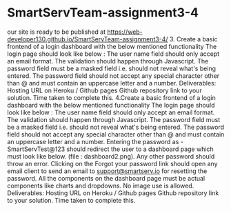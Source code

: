 # SmartServTeam-assignment3-4

our site is ready to be published at https://web-developer130.github.io/SmartServTeam-assignment3-4/
3. Create a basic frontend of a login dashboard with the below mentioned  functionality
The login page should look like below :
The user name field should only accept an email format. The validation should happen through Javascript.
The password field must be a masked field i.e. should not reveal what's being entered. 
The password field should not accept any special character other than @ and must contain an uppercase letter and a number.
Deliverables: 
Hosting URL on Heroku / Github pages
Github repository link to your solution.
Time taken to complete this.
4.Create a basic frontend of a login dashboard with the below mentioned functionality
The login page should look like below :
The user name field should only accept an email format. The validation should happen through Javascript.
The password field must be a masked field i.e. should not reveal what's being entered. 
The password field should not accept any special character other than @ and must contain an uppercase letter and a number.
Entering the password as - SmartServTest@123 should redirect the user to a dashboard page which must look like below. (file : dashboard2.png). Any other password should throw an error.
Clicking on the Forgot your password link should open any email client to send an email to support@smartserv.io for resetting the password.
All the components on the dashboard page must be actual components like charts and dropdowns. No image use is allowed.
Deliverables: 
Hosting URL on Heroku / Github pages
Github repository link to your solution.
Time taken to complete this.


